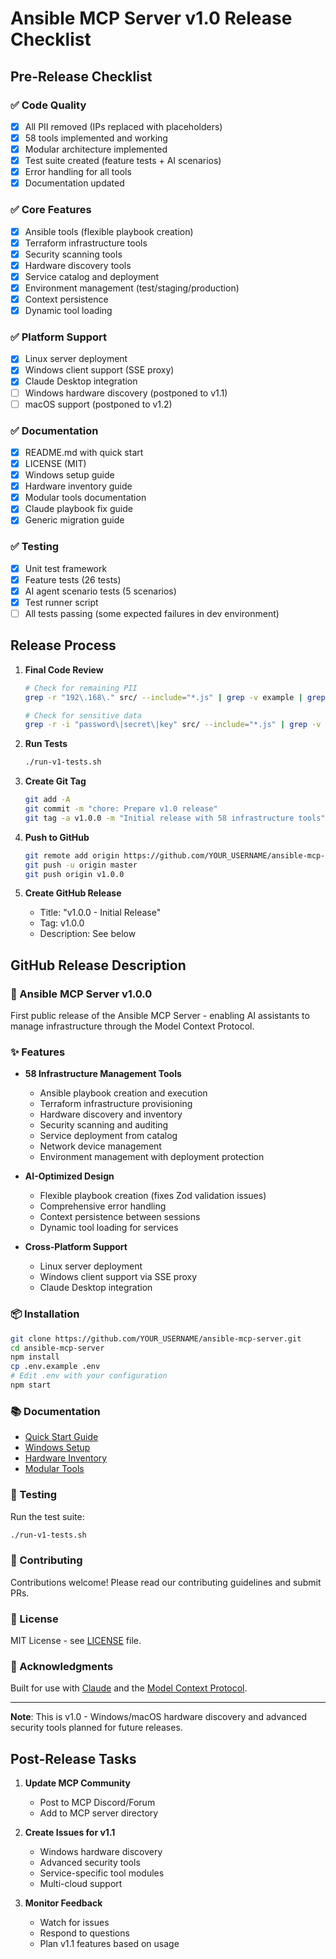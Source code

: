 # Ansible MCP Server v1.0 Release Checklist

## Pre-Release Checklist

### ✅ Code Quality
- [x] All PII removed (IPs replaced with placeholders)
- [x] 58 tools implemented and working
- [x] Modular architecture implemented
- [x] Test suite created (feature tests + AI scenarios)
- [x] Error handling for all tools
- [x] Documentation updated

### ✅ Core Features
- [x] Ansible tools (flexible playbook creation)
- [x] Terraform infrastructure tools
- [x] Security scanning tools
- [x] Hardware discovery tools
- [x] Service catalog and deployment
- [x] Environment management (test/staging/production)
- [x] Context persistence
- [x] Dynamic tool loading

### ✅ Platform Support
- [x] Linux server deployment
- [x] Windows client support (SSE proxy)
- [x] Claude Desktop integration
- [ ] Windows hardware discovery (postponed to v1.1)
- [ ] macOS support (postponed to v1.2)

### ✅ Documentation
- [x] README.md with quick start
- [x] LICENSE (MIT)
- [x] Windows setup guide
- [x] Hardware inventory guide
- [x] Modular tools documentation
- [x] Claude playbook fix guide
- [x] Generic migration guide

### ✅ Testing
- [x] Unit test framework
- [x] Feature tests (26 tests)
- [x] AI agent scenario tests (5 scenarios)
- [x] Test runner script
- [ ] All tests passing (some expected failures in dev environment)

## Release Process

1. **Final Code Review**
   ```bash
   # Check for remaining PII
   grep -r "192\.168\." src/ --include="*.js" | grep -v example | grep -v default
   
   # Check for sensitive data
   grep -r -i "password\|secret\|key" src/ --include="*.js" | grep -v example
   ```

2. **Run Tests**
   ```bash
   ./run-v1-tests.sh
   ```

3. **Create Git Tag**
   ```bash
   git add -A
   git commit -m "chore: Prepare v1.0 release"
   git tag -a v1.0.0 -m "Initial release with 58 infrastructure tools"
   ```

4. **Push to GitHub**
   ```bash
   git remote add origin https://github.com/YOUR_USERNAME/ansible-mcp-server.git
   git push -u origin master
   git push origin v1.0.0
   ```

5. **Create GitHub Release**
   - Title: "v1.0.0 - Initial Release"
   - Tag: v1.0.0
   - Description: See below

## GitHub Release Description

### 🚀 Ansible MCP Server v1.0.0

First public release of the Ansible MCP Server - enabling AI assistants to manage infrastructure through the Model Context Protocol.

### ✨ Features

- **58 Infrastructure Management Tools**
  - Ansible playbook creation and execution
  - Terraform infrastructure provisioning
  - Hardware discovery and inventory
  - Security scanning and auditing
  - Service deployment from catalog
  - Network device management
  - Environment management with deployment protection

- **AI-Optimized Design**
  - Flexible playbook creation (fixes Zod validation issues)
  - Comprehensive error handling
  - Context persistence between sessions
  - Dynamic tool loading for services

- **Cross-Platform Support**
  - Linux server deployment
  - Windows client support via SSE proxy
  - Claude Desktop integration

### 📦 Installation

```bash
git clone https://github.com/YOUR_USERNAME/ansible-mcp-server.git
cd ansible-mcp-server
npm install
cp .env.example .env
# Edit .env with your configuration
npm start
```

### 📚 Documentation

- [Quick Start Guide](README.md)
- [Windows Setup](docs/windows-claude-desktop-setup.md)
- [Hardware Inventory](docs/hardware-inventory-guide.md)
- [Modular Tools](docs/modular-tools.md)

### 🧪 Testing

Run the test suite:
```bash
./run-v1-tests.sh
```

### 🤝 Contributing

Contributions welcome! Please read our contributing guidelines and submit PRs.

### 📝 License

MIT License - see [LICENSE](LICENSE) file.

### 🙏 Acknowledgments

Built for use with [Claude](https://claude.ai) and the [Model Context Protocol](https://modelcontextprotocol.io).

---

**Note**: This is v1.0 - Windows/macOS hardware discovery and advanced security tools planned for future releases.

## Post-Release Tasks

1. **Update MCP Community**
   - Post to MCP Discord/Forum
   - Add to MCP server directory

2. **Create Issues for v1.1**
   - Windows hardware discovery
   - Advanced security tools
   - Service-specific tool modules
   - Multi-cloud support

3. **Monitor Feedback**
   - Watch for issues
   - Respond to questions
   - Plan v1.1 features based on usage